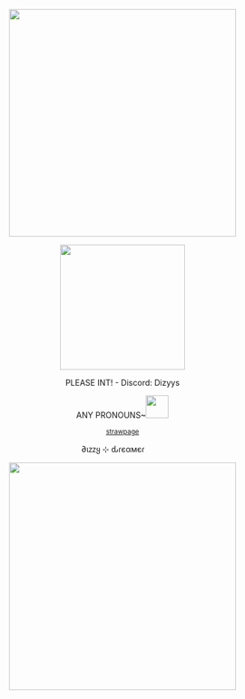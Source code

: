 </p>
<p align="center">
<img width=400 src="https://github.com/user-attachments/assets/840d30f0-b50f-4f5b-a28a-01920a52dc3d"
</p>


<p align="center">
<img width=220 src="https://github.com/user-attachments/assets/e860d702-b6a9-4c08-841d-83ac0201400a"
</p>

 
<div align="center">

<div align="center">
  <div align="center">


<p align ="center"> PLEASE INT! - Discord: Dizyys </p>
<p align ="center"> ANY PRONOUNS~<img width="40" height="40" src = "https://github.com/user-attachments/assets/f4bed763-45a2-45e5-bb93-2fa7181aefdf"> 

 <sup>[strawpage](https://diizy.straw.page)
 <p align ="center"> ∂ιᴢᴢყ ⊹ ԃɾєαмєɾ <img width="30" height="15" src = "https://github.com/user-attachments/assets/46b7de8f-8115-4784-97a8-b1d1f48831c2"

</p>
<p align="center">
<img width=400 src="https://github.com/user-attachments/assets/90f351fa-413b-467c-869b-03e059be739f">
</p>
